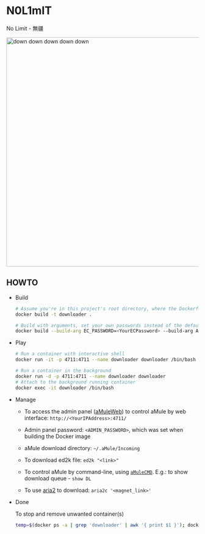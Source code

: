 # N0L1mIT

No Limit - 無疆

<a href="https://youtu.be/oUbpGmR1-QM?t=74"><img src="https://github.com/thyrlian/N0L1mIT/blob/master/assets/Down.gif" alt="down down down down down" width="600"></a>

## HOWTO

* Build

  ```bash
  # Assume you're in this project's root directory, where the Dockerfile is located
  docker build -t downloader .
  
  # Build with arguments, set your own passwords instead of the default ones
  docker build --build-arg EC_PASSWORD=<YourECPassword> --build-arg ADMIN_PASSWORD=<YourAdminPassword> -t downloader .
  ```

* Play

  ```bash
  # Run a container with interactive shell
  docker run -it -p 4711:4711 --name downloader downloader /bin/bash
  
  # Run a container in the background
  docker run -d -p 4711:4711 --name downloader downloader
  # Attach to the background running container
  docker exec -it downloader /bin/bash
  ```

* Manage

  - To access the admin panel ([aMuleWeb](http://wiki.amule.org/wiki/AMuleWeb)) to control aMule by web interface: `http://<YourIPAddress>:4711/`
  
  - Admin panel password: `<ADMIN_PASSWORD>`, which was set when building the Docker image
  
  - aMule download directory: `~/.aMule/Incoming`
  
  - To download ed2k file: `ed2k "<link>"`
  
  - To control aMule by command-line, using [`aMuleCMD`](http://wiki.amule.org/wiki/AMuleCMD).  E.g.: to show download queue - `show DL`
  
  - To use [aria2](https://aria2.github.io/) to download: `aria2c '<magnet_link>'`

* Done

  To stop and remove unwanted container(s)
  
  ```bash
  temp=$(docker ps -a | grep 'downloader' | awk '{ print $1 }'); docker stop $temp &> /dev/null && docker rm $temp &> /dev/null
  ```
